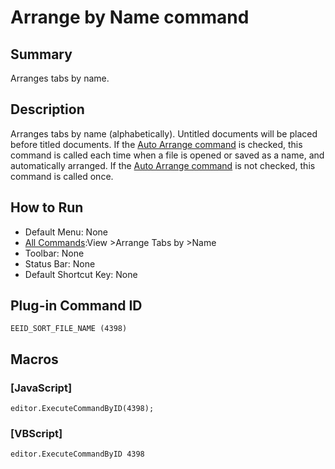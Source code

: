 # Arrange by Name command

## Summary

Arranges tabs by name.

## Description

Arranges tabs by name (alphabetically). Untitled documents will be placed before titled documents. If the [Auto Arrange command](auto_sort) is checked, this command is called each time when a file is opened or saved as a name, and automatically arranged. If the
[Auto Arrange command](auto_sort)
is not checked, this command is called once.

## How to Run

- Default Menu: None
- [All Commands](../tools/all_commands):View \>Arrange Tabs by
\>Name
- Toolbar: None
- Status Bar: None
- Default Shortcut Key: None

## Plug-in Command ID

```
EEID_SORT_FILE_NAME (4398)```

## Macros

### \[JavaScript\]

```
editor.ExecuteCommandByID(4398);
```

### \[VBScript\]

```
editor.ExecuteCommandByID 4398
```
